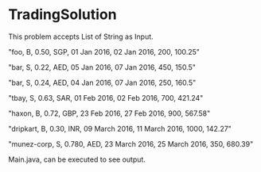 # TradingSolution

This problem accepts List of String as Input.

"foo, B, 0.50, SGP, 01 Jan 2016, 02 Jan 2016, 200, 100.25"

"bar, S, 0.22, AED, 05 Jan 2016, 07 Jan 2016, 450, 150.5"

"bar, S, 0.24, AED, 04 Jan 2016, 07 Jan 2016, 250, 160.5"

"tbay, S, 0.63, SAR, 01 Feb 2016, 02 Feb 2016, 700, 421.24"

"haxon, B, 0.72, GBP, 23 Feb 2016, 27 Feb 2016, 900, 567.58"

"dripkart, B, 0.30, INR, 09 March 2016, 11 March 2016, 1000, 142.27"

"munez-corp, S, 0.780, AED, 23 March 2016, 25 March 2016, 350, 680.39"


Main.java, can be executed to see output.
